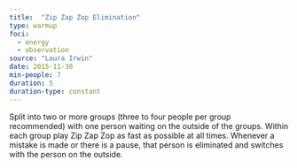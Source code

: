 ```yaml
---
title:  "Zip Zap Zop Elimination"
type: warmup
foci:
  - energy
  - observation
source: "Laura Irwin"
date: 2015-11-30
min-people: 7
duration: 5
duration-type: constant
---
```

Split into two or more groups (three to four people per group recommended) with one person waiting on the outside of the groups.
Within each group play Zip Zap Zop as fast as possible at all times.
Whenever a mistake is made or there is a pause, that person is eliminated and switches with the person on the outside.
